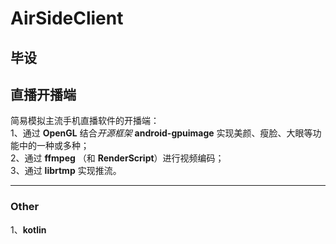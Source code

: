 # AirSideClient
毕设
---
直播开播端
---

简易模拟主流手机直播软件的开播端：<br>
1、通过 **OpenGL** 结合*开源框架* **android-gpuimage** 实现美颜、瘦脸、大眼等功能中的一种或多种；<br>
2、通过 **ffmpeg** （和 **RenderScript**）进行视频编码；<br>
3、通过 **librtmp** 实现推流。

---

### Other
1、**kotlin**
